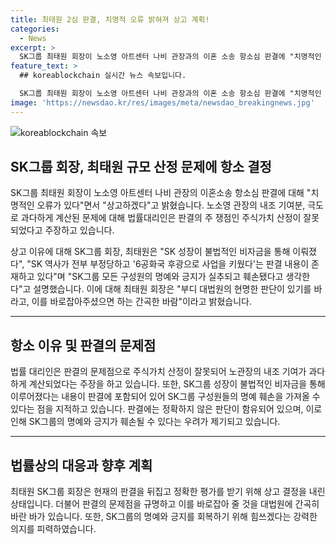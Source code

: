 ```yaml
---
title: 최태원 2심 판결, 치명적 오류 밝혀져 상고 계획!
categories:
  - News
excerpt: >
  SK그룹 최태원 회장이 노소영 아트센터 나비 관장과의 이혼 소송 항소심 판결에 "치명적인 오류가 있다"며 상고를 선언했다. 이동근 변호사는 재산분할금 계산과 관련해 "노관장의 내조 기여가 계산상 과다하게 되었다"고 주장했고, 최 회장은 SK그룹 구성원의 명예 훼손으로 상고를 결심했다. 또한, SK그룹의 성장이 불법 비자금을 통해 이뤄졌다는 판결 내용에 대해 부정하며 대법원의 판단을 기다릴 것을 강조했다.
feature_text: >
  ## koreablockchain 실시간 뉴스 속보입니다.

  SK그룹 최태원 회장이 노소영 아트센터 나비 관장과의 이혼 소송 항소심 판결에 "치명적인 오류가 있다"며 상고를 선언했다. 이동근 변호사는 재산분할금 계산과 관련해 "노관장의 내조 기여가 계산상 과다하게 되었다"고 주장했고, 최 회장은 SK그룹 구성원의 명예 훼손으로 상고를 결심했다. 또한, SK그룹의 성장이 불법 비자금을 통해 이뤄졌다는 판결 내용에 대해 부정하며 대법원의 판단을 기다릴 것을 강조했다.
image: 'https://newsdao.kr/res/images/meta/newsdao_breakingnews.jpg'
---
```


<p><img src="https://newsdao.kr/res/images/meta/newsdao_breakingnews.jpg" alt="koreablockchain 속보" /></p>

<h2 data-ke-size="size26">SK그룹 회장, 최태원 규모 산정 문제에 항소 결정</h2>

<p data-ke-size="size16">SK그룹 최태원 회장이 노소영 아트센터 나비 관장의 이혼소송 항소심 판결에 대해 "치명적인 오류가 있다"면서 "상고하겠다"고 밝혔습니다. 노소영 관장의 내조 기여분, 극도로 과다하게 계산된 문제에 대해 법률대리인은 판결의 주 쟁점인 주식가치 산정이 잘못되었다고 주장하고 있습니다.</p>

<p data-ke-size="size16">상고 이유에 대해 SK그룹 회장, 최태원은 "SK 성장이 불법적인 비자금을 통해 이뤄졌다", "SK 역사가 전부 부정당하고 '6공화국 후광으로 사업을 키웠다'는 판결 내용이 존재하고 있다"며 "SK그룹 모든 구성원의 명예와 긍지가 실추되고 훼손됐다고 생각한다"고 설명했습니다. 이에 대해 최태원 회장은 "부디 대법원의 현명한 판단이 있기를 바라고, 이를 바로잡아주셨으면 하는 간곡한 바람"이라고 밝혔습니다.</p>

<hr>

<h2 data-ke-size="size26">항소 이유 및 판결의 문제점</h2>

<p data-ke-size="size16">법률 대리인은 판결의 문제점으로 주식가치 산정이 잘못되어 노관장의 내조 기여가 과다하게 계산되었다는 주장을 하고 있습니다. 또한, SK그룹 성장이 불법적인 비자금을 통해 이루어졌다는 내용이 판결에 포함되어 있어 SK그룹 구성원들의 명예 훼손을 가져올 수 있다는 점을 지적하고 있습니다. 판결에는 정확하지 않은 판단이 함유되어 있으며, 이로 인해 SK그룹의 명예와 긍지가 훼손될 수 있다는 우려가 제기되고 있습니다.</p>

<hr>

<h2 data-ke-size="size26">법률상의 대응과 향후 계획</h2>

<p data-ke-size="size16">최태원 SK그룹 회장은 현재의 판결을 뒤집고 정확한 평가를 받기 위해 상고 결정을 내린 상태입니다. 더불어 판결의 문제점을 규명하고 이를 바로잡아 줄 것을 대법원에 간곡히 바란 바가 있습니다. 또한, SK그룹의 명예와 긍지를 회복하기 위해 힘쓰겠다는 강력한 의지를 피력하였습니다.</p>

